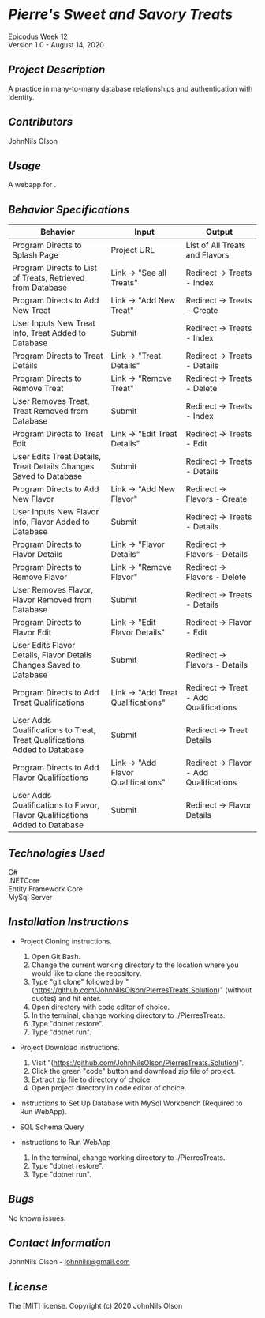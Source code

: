 # _Pierre's Sweet and Savory Treats_
Epicodus Week 12  
Version 1.0 - August 14, 2020 

## _Project Description_
A practice in many-to-many database relationships and authentication with Identity. 

## _Contributors_
JohnNils Olson

## _Usage_
A webapp for .

## _Behavior Specifications_
| Behavior | Input | Output |
| ---- | ---- | ---- |
| Program Directs to Splash Page | Project URL | List of All Treats and Flavors |
| Program Directs to List of Treats, Retrieved from Database | Link -> "See all Treats" | Redirect -> Treats - Index |
| Program Directs to Add New Treat | Link -> "Add New Treat" | Redirect -> Treats - Create | 
| User Inputs New Treat Info, Treat Added to Database | Submit | Redirect -> Treats - Index |
| Program Directs to Treat Details | Link -> "Treat Details" | Redirect -> Treats - Details |
| Program Directs to Remove Treat | Link -> "Remove Treat" | Redirect -> Treats - Delete
| User Removes Treat, Treat Removed from Database | Submit | Redirect -> Treats - Index |
| Program Directs to Treat Edit | Link -> "Edit Treat Details" | Redirect -> Treats - Edit |
| User Edits Treat Details, Treat Details Changes Saved to Database | Submit | Redirect -> Treats - Details |
| Program Directs to Add New Flavor  | Link -> "Add New Flavor" | Redirect -> Flavors - Create |
| User Inputs New Flavor Info, Flavor Added to Database | Submit | Redirect -> Treats - Details |
| Program Directs to Flavor Details | Link -> "Flavor Details" | Redirect -> Flavors - Details |
| Program Directs to Remove Flavor | Link -> "Remove Flavor" | Redirect -> Flavors - Delete
| User Removes Flavor, Flavor Removed from Database | Submit | Redirect -> Treats - Details |
| Program Directs to Flavor Edit | Link -> "Edit Flavor Details" | Redirect -> Flavor - Edit |
| User Edits Flavor Details, Flavor Details Changes Saved to Database | Submit | Redirect -> Flavors - Details |
| Program Directs to Add Treat Qualifications | Link -> "Add Treat Qualifications" | Redirect -> Treat - Add Qualifications |
| User Adds Qualifications to Treat, Treat Qualifications Added to Database | Submit | Redirect -> Treat Details |
| Program Directs to Add Flavor Qualifications | Link -> "Add Flavor Qualifications" | Redirect -> Flavor - Add Qualifications |
| User Adds Qualifications to Flavor, Flavor Qualifications Added to Database | Submit | Redirect -> Flavor Details |

## _Technologies Used_
C#  
.NETCore  
Entity Framework Core  
MySql Server

## _Installation Instructions_
* Project Cloning instructions.
  1. Open Git Bash.
  2. Change the current working directory to the location where you would like to clone the repository.
  3. Type "git clone" followed by "(https://github.com/JohnNilsOlson/PierresTreats.Solution)" (without quotes) and hit enter.
  4. Open directory with code editor of choice.
  5. In the terminal, change working directory to ./PierresTreats.
  6. Type "dotnet restore".
  7. Type "dotnet run".

* Project Download instructions.
  1. Visit "(https://github.com/JohnNilsOlson/PierresTreats.Solution)".
  2. Click the green "code" button and download zip file of project.
  3. Extract zip file to directory of choice.
  4. Open project directory in code editor of choice.

* Instructions to Set Up Database with MySql Workbench (Required to Run WebApp).
  

* SQL Schema Query

  

* Instructions to Run WebApp
  1. In the terminal, change working directory to ./PierresTreats.
  2. Type "dotnet restore".
  3. Type "dotnet run".

## _Bugs_
No known issues.

## _Contact Information_
JohnNils Olson - johnnils@gmail.com  

## _License_
The [MIT] license.
Copyright (c) 2020 JohnNils Olson